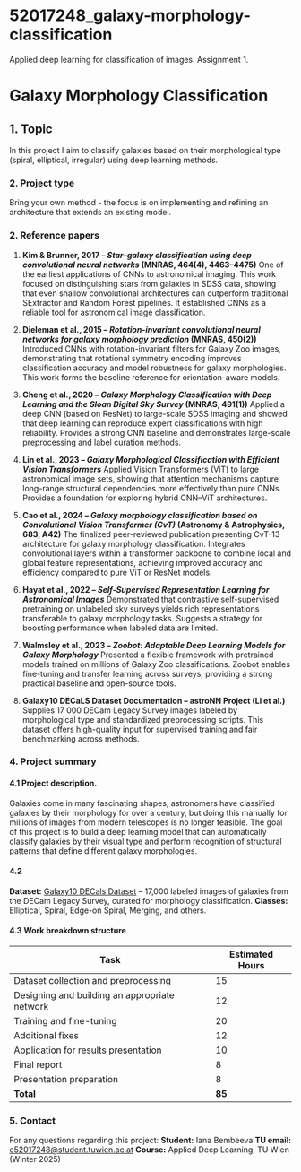 # 52017248_galaxy-morphology-classification
Applied deep learning for classification of images. Assignment 1.

# Galaxy Morphology Classification

## 1. Topic 

In this project I aim to classify galaxies based on their morphological type (spiral, elliptical, irregular) using deep learning methods. 

### 2. Project type

Bring your own method - the focus is on implementing and refining an architecture that extends an existing model.

### 2. Reference papers

1. **Kim & Brunner, 2017 – *Star–galaxy classification using deep convolutional neural networks* (MNRAS, 464(4), 4463–4475)**
   One of the earliest applications of CNNs to astronomical imaging. This work focused on distinguishing stars from galaxies in SDSS data, showing that even shallow convolutional architectures can outperform traditional SExtractor and Random Forest pipelines. It established CNNs as a reliable tool for astronomical image classification.

2. **Dieleman et al., 2015 – *Rotation-invariant convolutional neural networks for galaxy morphology prediction* (MNRAS, 450(2))**
   Introduced CNNs with rotation-invariant filters for Galaxy Zoo images, demonstrating that rotational symmetry encoding improves classification accuracy and model robustness for galaxy morphologies. This work forms the baseline reference for orientation-aware models.

3. **Cheng et al., 2020 – *Galaxy Morphology Classification with Deep Learning and the Sloan Digital Sky Survey* (MNRAS, 491(1))**
   Applied a deep CNN (based on ResNet) to large-scale SDSS imaging and showed that deep learning can reproduce expert classifications with high reliability. Provides a strong CNN baseline and demonstrates large-scale preprocessing and label curation methods.

4. **Lin et al., 2023 – *Galaxy Morphological Classification with Efficient Vision Transformers***
   Applied Vision Transformers (ViT) to large astronomical image sets, showing that attention mechanisms capture long-range structural dependencies more effectively than pure CNNs. Provides a foundation for exploring hybrid CNN–ViT architectures.

5. **Cao et al., 2024 – *Galaxy morphology classification based on Convolutional Vision Transformer (CvT)* (Astronomy & Astrophysics, 683, A42)**
   The finalized peer-reviewed publication presenting CvT-13 architecture for galaxy morphology classification. Integrates convolutional layers within a transformer backbone to combine local and global feature representations, achieving improved accuracy and efficiency compared to pure ViT or ResNet models.

6. **Hayat et al., 2022 – *Self-Supervised Representation Learning for Astronomical Images***
   Demonstrated that contrastive self-supervised pretraining on unlabeled sky surveys yields rich representations transferable to galaxy morphology tasks. Suggests a strategy for boosting performance when labeled data are limited.

7. **Walmsley et al., 2023 – *Zoobot: Adaptable Deep Learning Models for Galaxy Morphology***
   Presented a flexible framework with pretrained models trained on millions of Galaxy Zoo classifications. Zoobot enables fine-tuning and transfer learning across surveys, providing a strong practical baseline and open-source tools.

8. **Galaxy10 DECaLS Dataset Documentation – astroNN Project (Li et al.)**
   Supplies 17 000 DECam Legacy Survey images labeled by morphological type and standardized preprocessing scripts. This dataset offers high-quality input for supervised training and fair benchmarking across methods.

### 4. Project summary

#### 4.1 Project description.

Galaxies come in many fascinating shapes, astronomers have classified galaxies by their morphology for over a century, but doing this manually for millions of images from modern telescopes is no longer feasible. The goal of this project is to build a deep learning model that can automatically classify galaxies by their visual type and perform recognition of structural patterns that define different galaxy morphologies.

#### 4.2

**Dataset:** [Galaxy10 DECals Dataset](https://paperswithcode.com/dataset/galaxy10-decals) – 17,000 labeled images of galaxies from the DECam Legacy Survey, curated for morphology classification.
**Classes:** Elliptical, Spiral, Edge-on Spiral, Merging, and others.

#### 4.3 Work breakdown structure

| Task                                          | Estimated Hours |
| --------------------------------------------- | --------------- |
| Dataset collection and preprocessing          | 15              |
| Designing and building an appropriate network | 12              |
| Training and fine-tuning                      | 20              |
| Additional fixes                              | 12              |
| Application for results presentation          | 10              |
| Final report                                  | 8               |
| Presentation preparation                      | 8               |
| **Total**                                     | **85**          |

### 5. Contact

For any questions regarding this project:
**Student:** Iana Bembeeva
**TU email:** e52017248@student.tuwien.ac.at
**Course:** Applied Deep Learning, TU Wien (Winter 2025)
